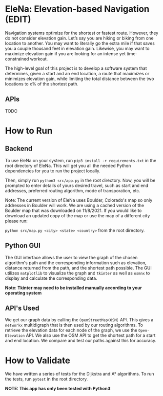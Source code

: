 # EleNa: Elevation-based Navigation (EDIT)
Navigation systems optimize for the shortest or fastest route. However, they do not consider elevation gain. Let’s say you are hiking or biking from one location to another. 
You may want to literally go the extra mile if that saves you a couple thousand feet in elevation gain. Likewise, you may want to maximize elevation gain if you are
looking for an intense yet time-constrained workout.

The high-level goal of this project is to develop a software system that determines, given a start and an
end location, a route that maximizes or minimizes elevation gain, while limiting the total distance between
the two locations to x% of the shortest path.

## APIs

TODO

# How to Run
## Backend
To use EleNa on your system, run `pip3 install -r requirements.txt` in the root directory of EleNa. This will get you all the needed Python dependencies for you to run the project locally. 

Then, simply run `python3 src/app.py` in the root directory. Now, you will be prompted to enter details of yours desired travel, such as start and end addresses, preferred routing algorithm, mode of transporation, etc. 

Note: The current version of EleNa uses Boulder, Colorado's map so only addresses in Boulder will work. We are using a cached version of the Boulder map that was downloaded on 11/8/2021. If you would like to download an updated copy of the map or use the map of a different city please run:

`python src/map.py <city> <state> <country>`  from the root directory.

## Python GUI
The GUI interface allows the user to view the graph of the chosen algorithm's path and the corresponding information such as elevation, distance returned from the path, and the shortest path possible. The GUI utilizes `matplotlib`  to visualize the graph and `tkinter` as well as `osmnx` to display and calculate the corresponding data.

**Note: Tkinter may need to be installed manually according to your operating system** 

## API's Used
We get our graph data by calling the `OpenStreetMap(OSM)` API. This gives a `networkx` multidigraph that is then used by our routing algorithms. To retrieve the elevation data for each node of the graph, we use the `Open-Elevation` API. We also use the OSM API to get the shortest path for a start and end location. We compare and test our paths against this for accuracy.

# How to Validate
We have written a series of tests for the Dijkstra and A* algorithms. To run the tests, run `pytest` in the root directory. 

**NOTE: This app has only been tested with Python3**
